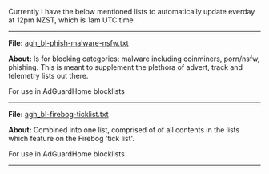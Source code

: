 
Currently I have the below mentioned lists to automatically update everday at 12pm NZST, which is 1am UTC time.

----


<b>File:</b> [agh_bl-phish-malware-nsfw.txt](https://raw.githubusercontent.com/lz-eng/AdGuardHome/main/blocklists/agh_bl-phish-malware-nsfw.txt)

<b>About:</b> Is for blocking categories: malware including coinminers, porn/nsfw, phishing. 
This is meant to supplement the plethora of advert, track and telemetry lists out there.


For use in AdGuardHome blocklists

----

<b>File:</b> [agh_bl-firebog-ticklist.txt](https://raw.githubusercontent.com/lz-eng/AdGuardHome/main/blocklists/agh_bl-firebog-ticklist.txt)

<b>About:</b> Combined into one list, comprised of of all contents in the lists which feature on the Firebog 'tick list'.

For use in AdGuardHome blocklists

----
